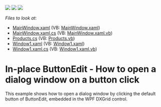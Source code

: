 <!-- default badges list -->
![](https://img.shields.io/endpoint?url=https://codecentral.devexpress.com/api/v1/VersionRange/128645133/21.1.5%2B)
[![](https://img.shields.io/badge/Open_in_DevExpress_Support_Center-FF7200?style=flat-square&logo=DevExpress&logoColor=white)](https://supportcenter.devexpress.com/ticket/details/E2778)
[![](https://img.shields.io/badge/📖_How_to_use_DevExpress_Examples-e9f6fc?style=flat-square)](https://docs.devexpress.com/GeneralInformation/403183)
<!-- default badges end -->
<!-- default file list -->
*Files to look at*:

* [MainWindow.xaml](./CS/DXGrid_DialogWindow/MainWindow.xaml) (VB: [MainWindow.xaml](./VB/DXGrid_DialogWindow/MainWindow.xaml))
* [MainWindow.xaml.cs](./CS/DXGrid_DialogWindow/MainWindow.xaml.cs) (VB: [MainWindow.xaml.vb](./VB/DXGrid_DialogWindow/MainWindow.xaml.vb))
* [Products.cs](./CS/DXGrid_DialogWindow/Products.cs) (VB: [Products.vb](./VB/DXGrid_DialogWindow/Products.vb))
* [Window1.xaml](./CS/DXGrid_DialogWindow/Window1.xaml) (VB: [Window1.xaml](./VB/DXGrid_DialogWindow/Window1.xaml))
* [Window1.xaml.cs](./CS/DXGrid_DialogWindow/Window1.xaml.cs) (VB: [Window1.xaml.vb](./VB/DXGrid_DialogWindow/Window1.xaml.vb))
<!-- default file list end -->
# In-place ButtonEdit - How to open a dialog window on a button click


<p>This example shows how to open a dialog window by clicking the default button of ButtonEdit, embedded in the WPF DXGrid control.</p>

<br/>


